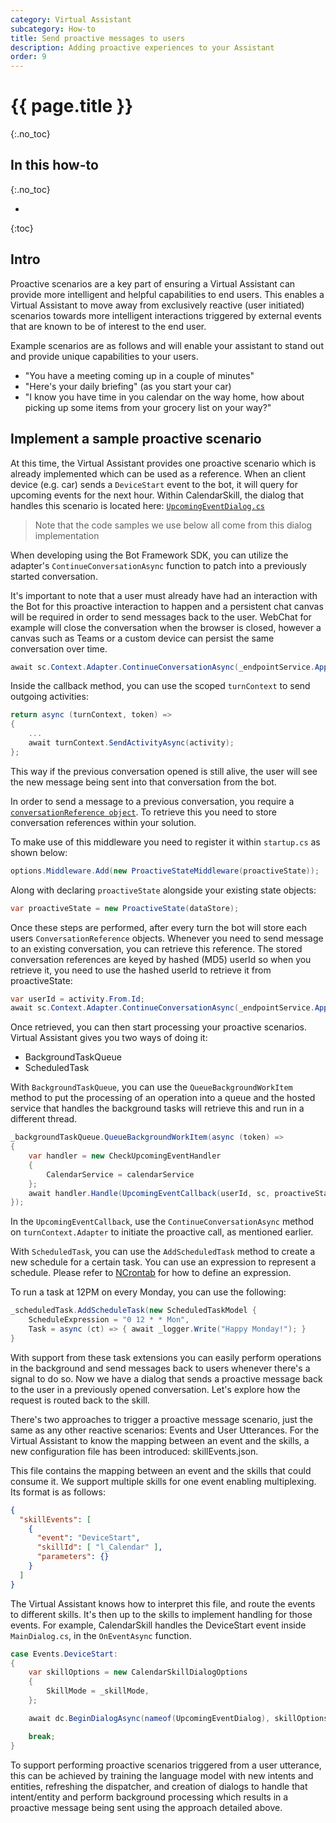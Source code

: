 ```yaml
---
category: Virtual Assistant
subcategory: How-to
title: Send proactive messages to users
description: Adding proactive experiences to your Assistant
order: 9
---
```


# {{ page.title }}
{:.no_toc}

## In this how-to
{:.no_toc}

* 
{:toc}
## Intro

Proactive scenarios are a key part of ensuring a Virtual Assistant can provide more intelligent and helpful capabilities to end users. This enables a Virtual Assistant to move away from exclusively reactive (user initiated) scenarios towards more intelligent interactions triggered by external events that are known to be of interest to the end user.

Example scenarios are as follows and will enable your assistant to stand out and provide unique capabilities to your users.

- "You have a meeting coming up in a couple of minutes"
- "Here's your daily briefing" (as you start your car)
- "I know you have time in you calendar on the way home, how about picking up some items from your grocery list on your way?"

## Implement a sample proactive scenario

At this time, the Virtual Assistant provides one proactive scenario which is already implemented which can be used as a reference. When an client device (e.g. car) sends a `DeviceStart` event to the bot, it will query for upcoming events for the next hour. Within CalendarSkill, the dialog that handles this scenario is located here: [`UpcomingEventDialog.cs`]({{site.repo}}/blob/master/skills/src/csharp/calendarskill/calendarskill/Dialogs/UpcomingEventDialog.cs)

> Note that the code samples we use below all come from this dialog implementation

When developing using the Bot Framework SDK, you can utilize the adapter's `ContinueConversationAsync` function to patch into a previously started conversation.

It's important to note that a user must already have had an interaction with the Bot for this proactive interaction to happen and a persistent chat canvas will be required in order to send messages back to the user. WebChat for example will close the conversation when the browser is closed, however a canvas such as Teams or a custom device can persist the same conversation over time.

```csharp
await sc.Context.Adapter.ContinueConversationAsync(_endpointService.AppId, proactiveModel[MD5Util.ComputeHash(userId)].Conversation, UpcomingEventContinueConversationCallback(eventModel, sc), cancellationToken);
```

Inside the callback method, you can use the scoped `turnContext` to send outgoing activities:

```csharp
return async (turnContext, token) =>
{
    ...
    await turnContext.SendActivityAsync(activity);
};
```

This way if the previous conversation opened is still alive, the user will see the new message being sent into that conversation from the bot.

In order to send a message to a previous conversation, you require a [`conversationReference object`](https://raw.githubusercontent.com/Microsoft/botbuilder-dotnet/89817b6b8db42726c9ffcf82bf40b4e66592b84f/libraries/Microsoft.Bot.Schema/ConversationReference.cs). To retrieve this you need to store conversation references within your solution. 

To make use of this middleware you need to register it within `startup.cs` as shown below:

```csharp
options.Middleware.Add(new ProactiveStateMiddleware(proactiveState));
```

Along with declaring `proactiveState` alongside your existing state objects:

```csharp
var proactiveState = new ProactiveState(dataStore);
```

Once these steps are performed, after every turn the bot will store each users `ConversationReference` objects. Whenever you need to send message to an existing conversation, you can retrieve this reference. The stored conversation references are keyed by hashed (MD5) userId so when you retrieve it, you need to use the hashed userId to retrieve it from proactiveState:

```csharp
var userId = activity.From.Id;
await sc.Context.Adapter.ContinueConversationAsync(_endpointService.AppId, proactiveModel[MD5Util.ComputeHash(userId)].Conversation, UpcomingEventContinueConversationCallback(eventModel, sc), cancellationToken);`
```

Once retrieved, you can then start processing your proactive scenarios. Virtual Assistant gives you two ways of doing it:

- BackgroundTaskQueue
- ScheduledTask

With `BackgroundTaskQueue`, you can use the `QueueBackgroundWorkItem` method to put the processing of an operation into a queue and the hosted service that handles the background tasks will retrieve this and run in a different thread.

```csharp
_backgroundTaskQueue.QueueBackgroundWorkItem(async (token) =>
{
    var handler = new CheckUpcomingEventHandler
    {
        CalendarService = calendarService
    };
    await handler.Handle(UpcomingEventCallback(userId, sc, proactiveState));
});
```

In the `UpcomingEventCallback`, use the `ContinueConversationAsync` method on `turnContext.Adapter`  to initiate the proactive call, as mentioned earlier.

With `ScheduledTask`, you can use the `AddScheduledTask` method to create a new schedule for a certain task. You can use an expression to represent a schedule. Please refer to [NCrontab](https://github.com/atifaziz/NCrontab) for how to define an expression.

To run a task at 12PM on every Monday, you can use the following:

```csharp
_scheduledTask.AddScheduleTask(new ScheduledTaskModel {
    ScheduleExpression = "0 12 * * Mon",
    Task = async (ct) => { await _logger.Write("Happy Monday!"); }
}
```

With support from these task extensions you can easily perform operations in the background and send messages back to users whenever there's a signal to do so. Now we have a dialog that sends a proactive message back to the user in a previously opened conversation. Let's explore how the request is routed back to the skill.

There's two approaches to trigger a proactive message scenario, just the same as any other reactive scenarios: Events and User Utterances. For the Virtual Assistant to know the mapping between an event and the skills, a new configuration file has been introduced: skillEvents.json.

This file contains the mapping between an event and the skills that could consume it. We support multiple skills for one event enabling multiplexing. Its format is as follows:

```json
{
  "skillEvents": [
    {
      "event": "DeviceStart",
      "skillId": [ "l_Calendar" ],
      "parameters": {}
    }
  ]
}
```

The Virtual Assistant knows how to interpret this file, and route the events to different skills. It's then up to the skills to implement handling for those events. For example, CalendarSkill handles the DeviceStart event inside `MainDialog.cs`, in the `OnEventAsync` function.

```csharp
case Events.DeviceStart:
{
    var skillOptions = new CalendarSkillDialogOptions
    {
        SkillMode = _skillMode,
    };

    await dc.BeginDialogAsync(nameof(UpcomingEventDialog), skillOptions);

    break;
}
```

To support performing proactive scenarios triggered from a user utterance, this can be achieved by training the language model with new intents and entities, refreshing the dispatcher, and creation of dialogs to handle that intent/entity and perform background processing which results in a proactive message being sent using the approach detailed above.